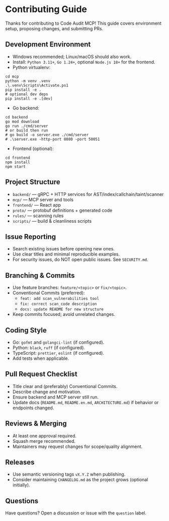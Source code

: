 # Contributing Guide

Thanks for contributing to Code Audit MCP! This guide covers environment setup, proposing changes, and submitting PRs.

## Development Environment
- Windows recommended; Linux/macOS should also work.
- Install: `Python 3.11+`, `Go 1.24+`, optional `Node.js 18+` for the frontend.
- Python virtualenv:
```
cd mcp
python -m venv .venv
.\.venv\Scripts\Activate.ps1
pip install -e .
# optional dev deps
pip install -e .[dev]
```
- Go backend:
```
cd backend
go mod download
go run ./cmd/server
# or build then run
# go build -o server.exe ./cmd/server
# .\server.exe -http-port 8080 -port 50051
```
- Frontend (optional):
```
cd frontend
npm install
npm start
```

## Project Structure
- `backend/` — gRPC + HTTP services for AST/index/callchain/taint/scanner
- `mcp/` — MCP server and tools
- `frontend/` — React app
- `proto/` — protobuf definitions + generated code
- `rules/` — scanning rules
- `scripts/` — build & cleanliness scripts

## Issue Reporting
- Search existing issues before opening new ones.
- Use clear titles and minimal reproducible examples.
- For security issues, do NOT open public issues. See `SECURITY.md`.

## Branching & Commits
- Use feature branches: `feature/<topic>` or `fix/<topic>`.
- Conventional Commits (preferred):
  - `feat: add scan_vulnerabilities tool`
  - `fix: correct scan_code description`
  - `docs: update README for new structure`
- Keep commits focused; avoid unrelated changes.

## Coding Style
- Go: `gofmt` and `golangci-lint` (if configured).
- Python: `black`, `ruff` (if configured).
- TypeScript: `prettier`, `eslint` (if configured).
- Add tests when applicable.

## Pull Request Checklist
- Title clear and (preferably) Conventional Commits.
- Describe change and motivation.
- Ensure backend and MCP server still run.
- Update docs (`README.md`, `README.en.md`, `ARCHITECTURE.md`) if behavior or endpoints changed.

## Reviews & Merging
- At least one approval required.
- Squash merge recommended.
- Maintainers may request changes for scope/quality alignment.

## Releases
- Use semantic versioning tags `vX.Y.Z` when publishing.
- Consider maintaining `CHANGELOG.md` as the project grows (optional initially).

## Questions
Have questions? Open a discussion or issue with the `question` label.